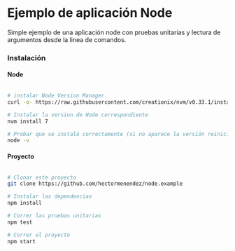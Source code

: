 # Ejemplo de aplicación Node

Simple ejemplo de una aplicación node con pruebas unitarias y lectura de argumentos
desde la linea de comandos.

### Instalación

#### Node
```bash

# instalar Node Version Manager
curl -o- https://raw.githubusercontent.com/creationix/nvm/v0.33.1/install.sh | bash

# Instalar la version de Node correspondiente
nvm install 7

# Probar que se instaló correctamente (si no aparece la versión reiniciar terminal)
node -v

```

#### Proyecto
```bash

# Clonar este proyecto
git clone https://github.com/hectormenendez/node.example

# Instalar las dependencias
npm install

# Correr las pruebas unitarias
npm test

# Correr el proyecto
npm start

```
